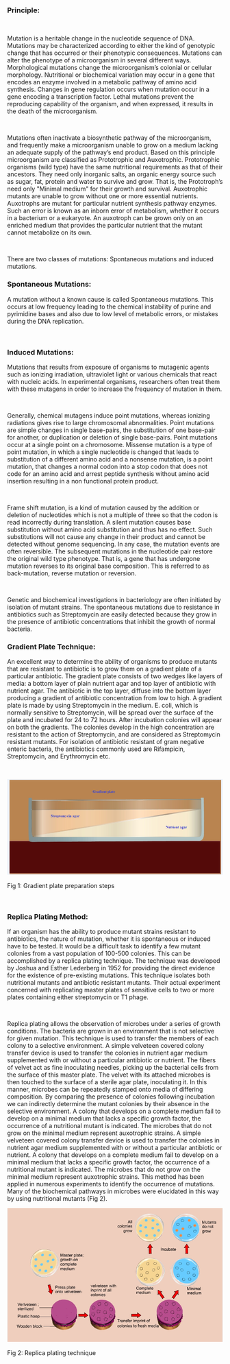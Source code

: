 ### Principle:

&nbsp;

Mutation is a heritable change in the nucleotide sequence of DNA. Mutations may be characterized according to either the kind of genotypic change that has occurred or their phenotypic consequences. Mutations can alter the phenotype of a microorganism in several different ways. Morphological mutations change the microorganism’s colonial or cellular morphology. Nutritional or biochemical variation may occur in a gene that encodes an enzyme involved in a metabolic pathway of amino acid synthesis. Changes in gene regulation occurs when mutation occur in a gene encoding a transcription factor. Lethal mutations prevent the reproducing capability of the organism, and when expressed, it results in the death of the microorganism.

&nbsp;

Mutations often inactivate a biosynthetic pathway of the microorganism, and frequently make a microorganism unable to grow on a medium lacking an adequate supply of the pathway’s end product. Based on this principle microorganism are classified as Prototrophic and Auxotrophic. Prototrophic organisms (wild type) have the same nutritional requirements as that of their ancestors. They need only inorganic salts, an organic energy source such as sugar, fat, protein and water to survive and grow. That is, the Prototroph’s need only "Minimal medium" for their growth and survival. Auxotrophic mutants are unable to grow without one or more essential nutrients. Auxotrophs are mutant for particular nutrient synthesis pathway enzymes. Such an error is known as an inborn error of metabolism, whether it occurs in a bacterium or a eukaryote. An auxotroph can be grown only on an enriched medium that provides the particular nutrient that the mutant cannot metabolize on its own.

&nbsp;

There are two classes of mutations: Spontaneous mutations and induced mutations.
 
### Spontaneous Mutations:
 

A mutation without a known cause is called Spontaneous mutations. This occurs at low frequency leading to the chemical instability of purine and pyrimidine bases and also due to low level of metabolic errors, or mistakes during the DNA replication.


&nbsp;

### Induced Mutations:
 

Mutations that results from exposure of organisms to mutagenic agents such as ionizing irradiation, ultraviolet light or various chemicals that react with nucleic acids. In experimental organisms, researchers often treat them with these mutagens in order to increase the frequency of mutation in them.


&nbsp;
 

Generally, chemical mutagens induce point mutations, whereas ionizing radiations gives rise to large chromosomal abnormalities. Point mutations are simple changes in single base-pairs, the substitution of one base-pair for another, or duplication or deletion of single base-pairs. Point mutations occur at a single point on a chromosome. Missense mutation is a type of point mutation, in which a single nucleotide is changed that leads to substitution of a different amino acid and a nonsense mutation, is a point mutation, that changes a normal codon into a stop codon that does not code for an amino acid and arrest peptide synthesis without amino acid insertion resulting in a non functional protein product.


&nbsp;
 

Frame shift mutation, is a kind of mutation caused by the addition or deletion of nucleotides which is not a multiple of three so that the codon is read incorrectly during translation. A silent mutation causes base substitution without amino acid substitution and thus has no effect. Such substitutions will not cause any change in their product and cannot be detected without genome sequencing. In any case, the mutation events are often reversible. The subsequent mutations in the nucleotide pair restore the original wild type phenotype. That is, a gene that has undergone mutation reverses to its original base composition. This is referred to as back-mutation, reverse mutation or reversion.
 
&nbsp;


Genetic and biochemical investigations in bacteriology are often initiated by isolation of mutant strains. The spontaneous mutations due to resistance in antibiotics such as Streptomycin are easily detected because they grow in the presence of antibiotic concentrations that inhibit the growth of normal bacteria.


### Gradient Plate Technique:
 
An excellent way to determine the ability of organisms to produce mutants that are resistant to antibiotic is to grow them on a gradient plate of a particular antibiotic. The gradient plate consists of two wedges like layers of media: a bottom layer of plain nutrient agar and top layer of antibiotic with nutrient agar. The antibiotic in the top layer, diffuse into the bottom layer producing a gradient of antibiotic concentration from low to high.  A gradient plate is made by using Streptomycin in the medium. E. coli, which is normally sensitive to Streptomycin, will be spread over the surface of the plate and incubated for 24 to 72 hours. After incubation colonies will appear on both the gradients. The colonies develop in the high concentration are resistant to the action of Streptomycin, and are considered as Streptomycin resistant mutants. For isolation of antibiotic resistant of gram negative enteric bacteria, the antibiotics commonly used are Rifampicin, Streptomycin, and Erythromycin etc.

&nbsp;

<img src="images/Drug1.jpg" title="" />

 Fig 1: Gradient plate preparation steps
 
 &nbsp;
 
### Replica Plating Method:

If an organism has the ability to produce mutant strains resistant to antibiotics, the nature of mutation, whether it is spontaneous or induced have to be tested.  It would be a difficult task to identify a few mutant colonies from a vast population of 100-500 colonies. This can be accomplished by a replica plating technique. The technique was developed by Joshua and Esther Lederberg in 1952 for providing the direct evidence for the existence of pre-existing mutations. This technique isolates both nutritional mutants and antibiotic resistant mutants. Their actual experiment concerned with replicating master plates of sensitive cells to two or more plates containing either streptomycin or T1 phage.

 &nbsp;
 
Replica plating allows the observation of microbes under a series of growth conditions. The bacteria are grown in an environment that is not selective for given mutation.  This technique is used to transfer the members of each colony to a selective environment. A simple velveteen covered colony transfer device is used to transfer the colonies in nutrient agar medium supplemented with or without a particular antibiotic or nutrient.  The fibers of velvet act as fine inoculating needles, picking up the bacterial cells from the surface of this master plate. The velvet with its attached microbes is then touched to the surface of a sterile agar plate, inoculating it. In this manner, microbes can be repeatedly stamped onto media of differing composition. By comparing the presence of colonies following incubation we can indirectly determine the mutant colonies by their absence in the selective environment. A colony that develops on a complete medium fail to develop on a minimal medium that lacks a specific growth factor, the occurrence of a nutritional mutant is indicated. The microbes that do not grow on the minimal medium represent auxotrophic strains. A simple velveteen covered colony transfer device is used to transfer the colonies in nutrient agar medium supplemented with or without a particular antibiotic or nutrient. A colony that develops on a complete medium fail to develop on a minimal medium that lacks a specific growth factor, the occurrence of a nutritional mutant is indicated. The microbes that do not grow on the minimal medium represent auxotrophic strains. This method has been applied in numerous experiments to identify the occurrence of mutations. Many of the biochemical pathways in microbes were elucidated in this way by using nutritional mutants (Fig 2).

<img src="images/Drug2.png" title="" />

Fig 2: Replica plating technique
